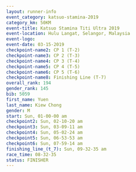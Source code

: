 ```yaml
---
layout: runner-info 
event_category: katsuo-stamina-2019 
category_km: 50KM 
event-title: Katsuo Stamina Titi Ultra 2019 
event-location: Hulu Langat, Selangor, Malaysia 
event-logo: 
event-date: 03-15-2019 
checkpoint-name2: CP 1 (T-2) 
checkpoint-name3: CP 2 (T-3) 
checkpoint-name4: CP 3 (T-4) 
checkpoint-name5: CP 4 (T-5) 
checkpoint-name6: CP 5 (T-6) 
checkpoint-name8: Finishing Line (T-7) 
overall_rank: 194
gender_rank: 145
bib: 5059
first_name: Yuen
last_name: Kiew Chong
gender: M
start: Sun, 01-00-00 am
checkpoint2: Sun, 02-10-20 am
checkpoint3: Sun, 03-09-11 am
checkpoint4: Sun, 05-02-24 am
checkpoint5: Sun, 06-53-53 am
checkpoint6: Sun, 07-59-14 am
finishing_line_(t_7): Sun, 09-32-35 am
race_time: 08-32-35
status: FINISHER
---
```

